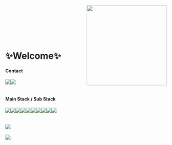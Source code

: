  <img align="right" src="https://github.com/Yoonable/Yoonable/assets/94905388/5146d825-d7c5-47cf-bc55-bce60b2e3a98" width="250" /> 
 <br><br><br><br><br><br>
<h1>✨Welcome✨</h1>


#### Contact
<div style="display:flex; flex-direction:row;">
    <a href="mailto:yyw241@gmail.com">
        <img src="https://img.shields.io/badge/Gmail-EA4335?style=for-the-badge&logo=Gmail&logoColor=white"> 
    </a>
     <a href="https://www.instagram.com/0won__y/">
        <img src="https://img.shields.io/badge/Instagram-E4405F?style=for-the-badge&logo=Instagram&logoColor=white"> 
    </a>
</div><br>

#### Main Stack / Sub Stack
<div style="display:flex; flex-direction:row;">
    <img src="https://img.shields.io/badge/JavaScript-F7DF1E?style=for-the-badge&logo=javascript&logoColor=black"> 
    <img src="https://img.shields.io/badge/TypeScript-3178C6?style=for-the-badge&logo=typescript&logoColor=black"> 
    <img src="https://img.shields.io/badge/React-61DAFB?style=for-the-badge&logo=createreactapp&logoColor=white"> 
    <img src="https://img.shields.io/badge/Next.js-4479A1?style=for-the-badge&logo=nextdotjs&logoColor=white"> 
    <br>
    <img src="https://img.shields.io/badge/Amazon AWS-232F3E?style=for-the-badge&logo=amazon aws&logoColor=white"> 
    <img src="https://img.shields.io/badge/Amazon S3-1572B6?style=for-the-badge&logo=amazons3&logoColor=black"> 
    <br>
    <img src="https://img.shields.io/badge/html5-E34F26?style=flat-square&logo=html5&logoColor=white"> 
    <img src="https://img.shields.io/badge/css-1572B6?style=flat-square&logo=css3&logoColor=white"> 
    <img src="https://img.shields.io/badge/Styled components-DB7093?style=flat-square&logo=styledcomponents&logoColor=white"> 
    <img src="https://img.shields.io/badge/Figma-F24E1E?style=flat-square&logo=figma&logoColor=white">
    <br>
</div>
<br><br>
	<img src="https://github-readme-stats.vercel.app/api/top-langs/?username=Yoonable&layout=compact"><br><br>
  <img src="https://github-readme-stats.vercel.app/api?username=Yoonable&show_icons=true">

<!--

Here are some ideas to get you started:

- 🔭 I’m currently working on ...
- 🌱 I’m currently learning ...
- 👯 I’m looking to collaborate on ...
- 🤔 I’m looking for help with ...
- 💬 Ask me about ...
- 📫 How to reach me: ...
- 😄 Pronouns: ...
- ⚡ Fun fact: ...
-->
